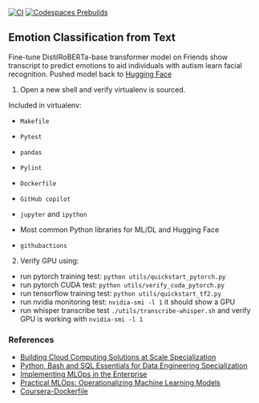 [![CI](https://github.com/nogibjj/mlops-template/actions/workflows/cicd.yml/badge.svg?branch=GPU)](https://github.com/nogibjj/mlops-template/actions/workflows/cicd.yml)
[![Codespaces Prebuilds](https://github.com/nogibjj/mlops-template/actions/workflows/codespaces/create_codespaces_prebuilds/badge.svg?branch=GPU)](https://github.com/nogibjj/mlops-template/actions/workflows/codespaces/create_codespaces_prebuilds)

## Emotion Classification from Text 

Fine-tune DistilRoBERTa-base transformer model on Friends show transcript to predict emotions to aid individuals with autism learn facial recognition. Pushed model back to [Hugging Face](https://huggingface.co/michellejieli/emotion_text_classifier?text=Wow%2C+congratulations%21+So+excited+for+you%21)

1. Open a new shell and verify virtualenv is sourced.

Included in virtualenv: 

* `Makefile`

* `Pytest`

* `pandas`

* `Pylint`

* `Dockerfile`

* `GitHub copilot`

* `jupyter` and `ipython` 

* Most common Python libraries for ML/DL and Hugging Face

* `githubactions` 

2. Verify GPU using: 

* run pytorch training test: `python utils/quickstart_pytorch.py`
* run pytorch CUDA test: `python utils/verify_cuda_pytorch.py`
* run tensorflow training test: `python utils/quickstart_tf2.py`
* run nvidia monitoring test: `nvidia-smi -l 1` it should show a GPU
* run whisper transcribe test `./utils/transcribe-whisper.sh` and verify GPU is working with `nvidia-smi -l 1`

### References

* [Building Cloud Computing Solutions at Scale Specialization](https://www.coursera.org/specializations/building-cloud-computing-solutions-at-scale)
* [Python, Bash and SQL Essentials for Data Engineering Specialization](https://www.coursera.org/learn/web-app-command-line-tools-for-data-engineering-duke)
* [Implementing MLOps in the Enterprise](https://learning.oreilly.com/library/view/implementing-mlops-in/9781098136574/)
* [Practical MLOps: Operationalizing Machine Learning Models](https://www.amazon.com/Practical-MLOps-Operationalizing-Machine-Learning/dp/1098103017)
* [Coursera-Dockerfile](https://gist.github.com/noahgift/82a34d56f0a8f347865baaa685d5e98d)
